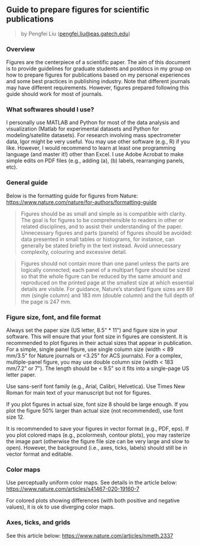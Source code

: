 ## Guide to prepare figures for scientific publications
> by Pengfei Liu (pengfei.liu@eas.gatech.edu)

### Overview
Figures are the centerpiece of a scientific paper. The aim of this document is to provide guidelines for graduate students and postdocs in my group on how to prepare figures for publications based on my personal experiences and some best practices in publishing industry. Note that different journals may have different requirements. However, figures prepared following this guide should work for most of journals.

### What softwares should I use?

I personally use MATLAB and Python for most of the data analysis and visualization (Matlab for experimental datasets and Python for modeling/satellite datasets). For research involving mass spectrometer data, Igor might be very useful. You may use other software (e.g., R) if you like. However, I would recommend to learn at least one programming language (and master it!) other than Excel. I use Adobe Acrobat to make simple edits on PDF files (e.g., adding (a), (b) labels, rearranging panels, etc).

### General guide

Below is the formatting guide for figures from Nature: 
https://www.nature.com/nature/for-authors/formatting-guide

> Figures should be as small and simple as is compatible with clarity. The goal is for figures to be comprehensible to readers in other or related disciplines, and to assist their understanding of the paper. Unnecessary figures and parts (panels) of figures should be avoided: data presented in small tables or histograms, for instance, can generally be stated briefly in the text instead. Avoid unnecessary complexity, colouring and excessive detail.

> Figures should not contain more than one panel unless the parts are logically connected; each panel of a multipart figure should be sized so that the whole figure can be reduced by the same amount and reproduced on the printed page at the smallest size at which essential details are visible. For guidance, Nature’s standard figure sizes are 89 mm (single column) and 183 mm (double column) and the full depth of the page is 247 mm.

### Figure size, font, and file format

Always set the paper size (US letter, 8.5" * 11") and figure size in your software. This will ensure that your font size in figures are consistent. It is recommended to plot figures in their actual sizes that appear in publication. For a simple, single panel figure, use single column size (width < 89 mm/3.5" for Nature journals or <3.25" for ACS journals). For a complex, multiple-panel figure, you may use double column size (width < 183 mm/7.2" or 7"). The length should be < 9.5" so it fits into a single-page US letter paper. 

Use sans-serif font family (e.g., Arial, Calibri, Helvetica). Use Times New Roman for main text of your manuscript but not for figures. 

If you plot figures in actual size, font size 8 should be large enough. If you plot the figure 50% larger than actual size (not recommended), use font size 12.  

It is recommended to save your figures in vector format (e.g., PDF, eps). If you plot colored maps (e.g., pcolormesh, contour plots), you may rasterize the image part (otherwise the figure file size can be very large and slow to open). However, the background (i.e., axes, ticks, labels) should still be in vector format and editable. 

### Color maps

Use perceptually uniform color maps. See details in the article below:
https://www.nature.com/articles/s41467-020-19160-7

For colored plots showing differences (with both positive and negative values), it is ok to use diverging color maps.

### Axes, ticks, and grids

See this article below:
https://www.nature.com/articles/nmeth.2337


